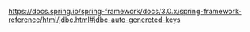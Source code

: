 https://docs.spring.io/spring-framework/docs/3.0.x/spring-framework-reference/html/jdbc.html#jdbc-auto-genereted-keys